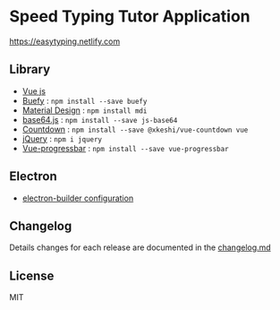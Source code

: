 # Speed Typing Tutor Application

https://easytyping.netlify.com

## Library

- [Vue js](https://vuejs.org)
- [Buefy](https://buefy.github.io/)  : `npm install --save buefy`
- [Material Design](https://github.com/Templarian/MaterialDesign) : `npm install mdi`
- [base64.js](https://github.com/dankogai/js-base64) : `npm install --save js-base64`
- [Countdown](https://github.com/xkeshi/vue-countdown) : `npm install --save @xkeshi/vue-countdown vue`
- [jQuery](https://www.npmjs.com/package/jquery) : `npm i jquery`
- [Vue-progressbar](http://hilongjw.github.io/vue-progressbar/index.html) : `npm install --save vue-progressbar`

## Electron

- [electron-builder configuration](https://www.electron.build/configuration/configuration)

## Changelog

Details changes for each release are documented in the [changelog.md](changelog.md)

## License

MIT
